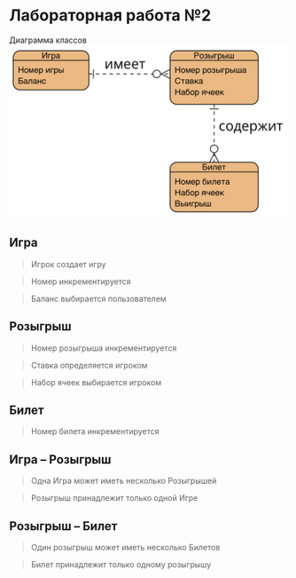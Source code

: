 # Лабораторная работа №2
Диаграмма классов
![Logo](https://github.com/imp1508/keno/blob/main/diagrams/erd.png?raw=true)
## Игра
> Игрок создает игру

> Номер инкрементируется

> Баланс выбирается пользователем

## Розыгрыш
> Номер розыгрыша инкрементируется
 
> Ставка определяется игроком

> Набор ячеек выбирается игроком

## Билет
> Номер билета инкрементируется

## Игра – Розыгрыш
> Одна Игра может иметь несколько Розыгрышей

> Розыгрыш принадлежит только одной Игре

## Розыгрыш – Билет
> Один розыгрыш может иметь несколько Билетов

> Билет принадлежит только одному розыгрышу

